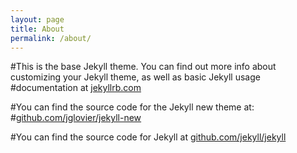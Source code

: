 ```yaml
---
layout: page
title: About
permalink: /about/
---
```




#This is the base Jekyll theme. You can find out more info about customizing your Jekyll theme, as well as basic Jekyll usage #documentation at [jekyllrb.com](http://jekyllrb.com/)

#You can find the source code for the Jekyll new theme at: #[github.com/jglovier/jekyll-new](https://github.com/jglovier/jekyll-new)

#You can find the source code for Jekyll at [github.com/jekyll/jekyll](https://github.com/jekyll/jekyll)
